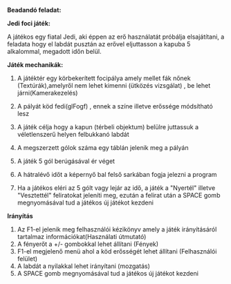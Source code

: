 
**Beadandó feladat:**

**Jedi foci játék:**

A játékos egy fiatal Jedi, aki éppen az erő használatát próbálja elsajátítani, a feladata hogy el labdát pusztán az erővel eljuttasson a kapuba 5 alkalommal, megadott időn belül.

**Játék mechanikák:**

1. A játéktér egy körbekerített focipálya amely mellet fák nőnek (Textúrák),amelyről nem lehet kimenni (ütközés vizsgálat) , be lehet járni(Kamerakezelés)

2. A pályát köd fedi(glFogf) , ennek a színe illetve erőssége módsítható lesz
3. A játék célja hogy a kapun (térbeli objektum) belülre juttassuk a véletlenszerű helyen felbukkanó labdát
4.  A megszerzett gólok száma egy táblán jelenik meg a pályán
5. A játék 5 gól berúgásával ér véget
6. A hátralévő időt a képernyő bal felső sarkában fogja jelezni a program
7. Ha a játékos eléri az 5 gólt vagy lejár az idő, a játék a "Nyertél" illetve "Vesztettél" feliratokat jeleníti meg, ezután a felirat után a SPACE gomb megnyomásával tud a játékos új játékot kezdeni 

**Irányítás**
1. Az F1-el jelenik meg felhasználói kézikönyv amely a játék irányításáról tartalmaz információkat(Használati útmutató)
2. A fényerőt a +/- gombokkal lehet állítani (Fények)
3. F1-el megjelenő menü ahol a köd erősségét lehet állítani (Felhasználói felület)
4. A labdát a nyilakkal lehet irányítani (mozgatás)
5. A SPACE gomb megnyomásával tud a játékos új játékot kezdeni 
